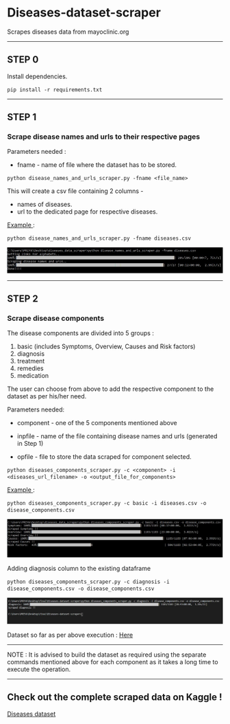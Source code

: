 # Diseases-dataset-scraper

Scrapes diseases data from mayoclinic.org

***

## STEP 0

Install dependencies.

```
pip install -r requirements.txt 
```

***
## STEP 1

### Scrape disease names and urls to their respective pages

Parameters needed : 

* fname - name of file where the dataset has to be stored.

```
python disease_names_and_urls_scraper.py -fname <file_name>
```

This will create a csv file containing 2 columns - 
* names of diseases. 
* url to the dedicated page for respective diseases. 

<u> Example </u> : 

```
python disease_names_and_urls_scraper.py -fname diseases.csv
```

![](./imgs/name_urls_sample.JPG)

***
## STEP 2

### Scrape disease components

The disease components are divided into 5 groups : 

1. basic (includes Symptoms, Overview, Causes and Risk factors)
2. diagnosis 
3. treatment 
4. remedies 
5. medication

The user can choose from above to add the respective component to the dataset as per his/her need.

Parameters needed:

* component - one of the 5 components mentioned above

* inpfile - name of the file containing disease names and urls (generated in Step 1)

* opfile - file to store the data scraped for component selected.

```
python diseases_components_scraper.py -c <component> -i <diseases_url_filename> -o <output_file_for_components>
```

<u> Example </u> : 

```
python diseases_components_scraper.py -c basic -i diseases.csv -o disease_components.csv
```

![](./imgs/basic_op.JPG)

Adding diagnosis column to the existing dataframe

```
python diseases_components_scraper.py -c diagnosis -i disease_components.csv -o disease_components.csv
```

![](./imgs/diagnosis.JPG)


Dataset so far as per above execution : [Here](disease_components.csv)

***

NOTE : It is advised to build the dataset as required using the  separate commands mentioned above for each component as it takes a long time to execute the operation. 

***

## Check out the complete scraped data on Kaggle !

[Diseases dataset](https://www.kaggle.com/priya1207/diseases-dataset)






